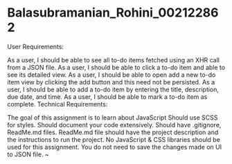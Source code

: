 # Balasubramanian_Rohini_002122862
User Requirements:

As a user, I should be able to see all to-do items fetched using an XHR call from a JSON file.
As a user, I should be able to click a to-do item and able to see its detailed view.
As a user, I should be able to open add a new to-do item view by clicking the add button and this need not be persisted.
As a user, I should be able to add a to-do item by entering the title, description, due date, and time.
As a user, I should be able to mark a to-do item as complete.
Technical Requirements:

The goal of this assignment is to learn about JavaScript
Should use SCSS for styles.
Should document your code extensively.
Should have .gitignore, ReadMe.md files.
ReadMe.md file should have the project description and the instructions to run the project.
No JavaScript & CSS libraries should be used for this assignment.
You do not need to save the changes made on UI to JSON file.
~                                                           
